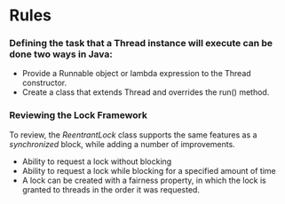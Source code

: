 # Rules

### Defining the task that a Thread instance will execute can be done two ways in Java:

- Provide a Runnable object or lambda expression to the Thread constructor.
- Create a class that extends Thread and overrides the run() method.


### Reviewing the Lock Framework
To review, the *ReentrantLock* class supports the same features as a *synchronized* block, while adding a number of improvements.

- Ability to request a lock without blocking
- Ability to request a lock while blocking for a specified amount of time
- A lock can be created with a fairness property, in which the lock is granted to threads in the order it was requested.